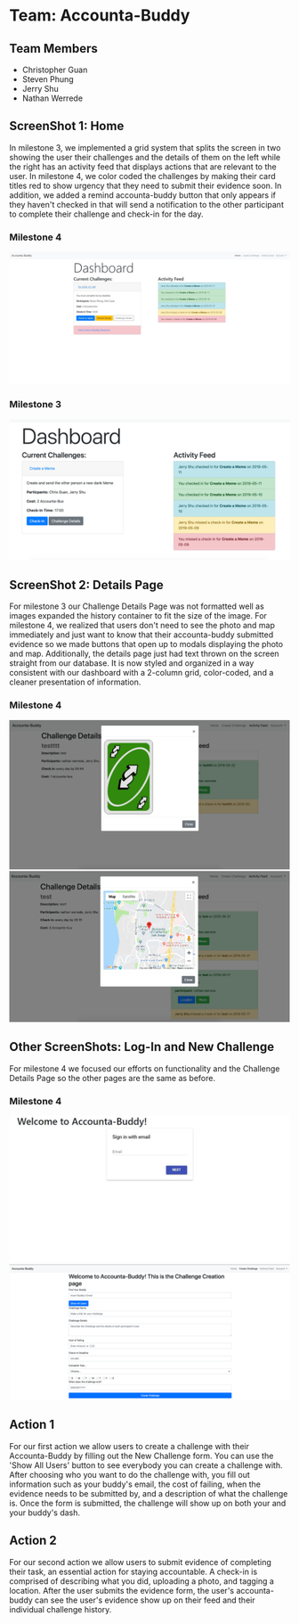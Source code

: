 # Team: Accounta-Buddy
## Team Members
- Christopher Guan
- Steven Phung
- Jerry Shu
- Nathan Werrede


## ScreenShot 1: Home
In milestone 3, we implemented a grid system that splits the screen in two showing the user their challenges and the details of them on the left while the right has an activity feed that displays actions that are relevant to the user. In milestone 4, we color coded the challenges by making their card titles red to show urgency that they need to submit their evidence soon. In addition, we added a remind accounta-buddy button that only appears if they haven't checked in that will send a notification to the other participant to complete their challenge and check-in for the day.
### Milestone 4
![Milestone4-1](./milestone4-images/milestone4-dash.JPG)
### Milestone 3
![Milestone3-1](./milestone3-images/milestone3-dash.png)


## ScreenShot 2: Details Page
For milestone 3 our Challenge Details Page was not formatted well as images expanded the history container to fit the size of the image. For milestone 4, we realized that users don't need to see the photo and map immediately and just want to know that their accounta-buddy submitted evidence so we made buttons that open up to modals displaying the photo and map. Additionally, the details page just had text thrown on the screen straight from our database. It is now styled and organized in a way consistent with our dashboard with a 2-column grid, color-coded, and a cleaner presentation of information.
### Milestone 4
![Milestone4-1](./milestone4-images/milestone4-details1.png)
![Milestone4-1](./milestone4-images/milestone4-details2.png)


## Other ScreenShots: Log-In and New Challenge
For milestone 4 we focused our efforts on functionality and the Challenge Details Page so the other pages are the same as before.
### Milestone 4
![Milestone3-1](./milestone3-images/milestone3-login.JPG)
![Milestone4-1](./milestone4-images/milestone4-create.png)


## Action 1
For our first action we allow users to create a challenge with their Accounta-Buddy by filling out the New Challenge form. You can use the 'Show All Users' button to see everybody you can create a challenge with. After choosing who you want to do the challenge with, you fill out information such as your buddy's email, the cost of failing, when the evidence needs to be submitted by, and a description of what the challenge is. Once the form is submitted, the challenge will show up on both your and your buddy's dash.

## Action 2
For our second action we allow users to submit evidence of completing their task, an essential action for staying accountable. A check-in is comprised of describing what you did, uploading a photo, and tagging a location. After the user submits the evidence form, the user's accounta-buddy can see the user's evidence show up on their feed and their individual challenge history.
